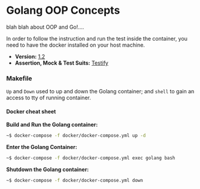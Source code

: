 # Golang OOP Concepts
blah blah about OOP and Go!....

In order to follow the instruction and run the test inside the container, you need to have the docker installed on your host machine.

* **Version:** [1.2](https://golang.org/doc/go1.12)
* **Assertion, Mock & Test Suits:** [Testify](https://github.com/stretchr/testify)

### Makefile
`Up` and `Down` used to up and down the Golang container; and `shell` to gain an access to tty of running container.

#### Docker cheat sheet
__Build and Run the Golang container:__
```bash
~$ docker-compose -f docker/docker-compose.yml up -d
```

__Enter the Golang Container:__
```bash
~$ docker-compose -f docker/docker-compose.yml exec golang bash
```

__Shutdown the Golang container:__
```bash
~$ docker-compose -f docker/docker-compose.yml down
```
